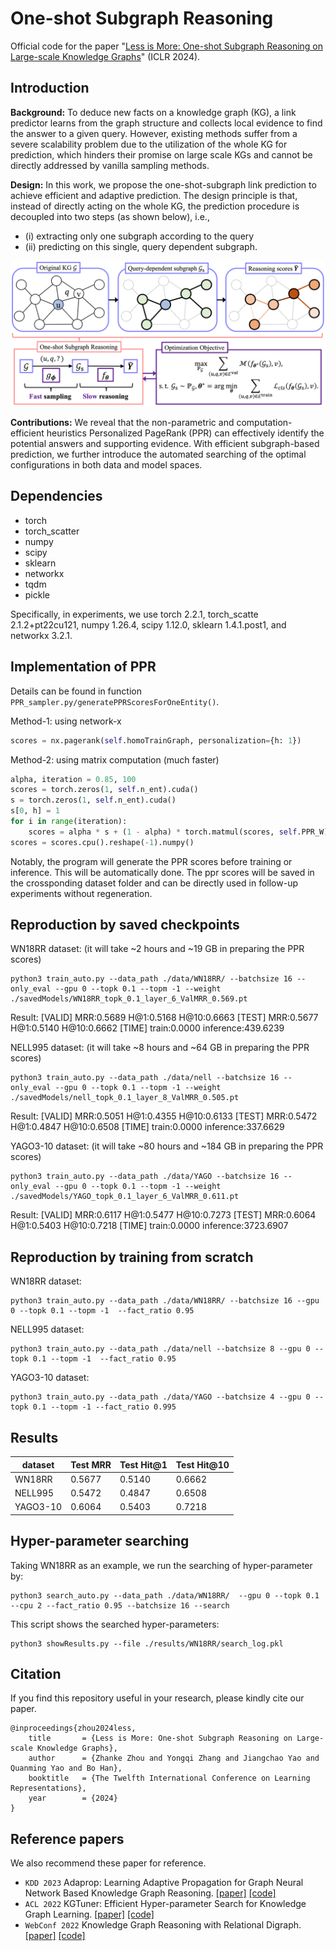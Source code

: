 # One-shot Subgraph Reasoning

Official code for the paper "[Less is More: One-shot Subgraph Reasoning on Large-scale Knowledge Graphs](https://arxiv.org/pdf/2403.10231.pdf)" (ICLR 2024).

## Introduction

**Background:** To deduce new facts on a knowledge graph (KG), a link predictor learns from the graph structure and collects local evidence to find the answer to a given query. However, existing methods suffer from a severe scalability problem due to the utilization of the whole KG for prediction, which hinders their promise on large scale KGs and cannot be directly addressed by vanilla sampling methods. 

**Design:** In this work, we propose the one-shot-subgraph link prediction to achieve efficient and adaptive prediction. The design principle is that, instead of directly acting on the whole KG, the prediction procedure is decoupled into two steps (as shown below), i.e., 
- (i) extracting only one subgraph according to the query 
- (ii) predicting on this single, query dependent subgraph. 

<img src="./one-shot-subgraph.png" style="zoom: 100%;" />

**Contributions:** We reveal that the non-parametric and computation-efficient heuristics Personalized PageRank (PPR) can effectively identify the potential answers and supporting evidence. With efficient subgraph-based prediction, we further introduce the automated searching of the optimal configurations in both data and model spaces.

## Dependencies
- torch
- torch_scatter
- numpy
- scipy
- sklearn
- networkx
- tqdm
- pickle

Specifically, in experiments, we use torch 2.2.1, torch_scatte 2.1.2+pt22cu121, numpy 1.26.4, scipy 1.12.0, sklearn 1.4.1.post1, and networkx 3.2.1.

## Implementation of PPR

Details can be found in function `PPR_sampler.py/generatePPRScoresForOneEntity()`.

Method-1: using network-x

```python
scores = nx.pagerank(self.homoTrainGraph, personalization={h: 1})
```

Method-2: using matrix computation (much faster)

```python
alpha, iteration = 0.85, 100
scores = torch.zeros(1, self.n_ent).cuda()
s = torch.zeros(1, self.n_ent).cuda()
s[0, h] = 1
for i in range(iteration):
    scores = alpha * s + (1 - alpha) * torch.matmul(scores, self.PPR_W)            
scores = scores.cpu().reshape(-1).numpy()
```

Notably, the program will generate the PPR scores before training or inference. This will be automatically done. The ppr scores will be saved in the crossponding dataset folder and can be directly used in follow-up experiments without regeneration.

## Reproduction by saved checkpoints

WN18RR dataset:
(it will take ~2 hours and ~19 GB in preparing the PPR scores)
```
python3 train_auto.py --data_path ./data/WN18RR/ --batchsize 16 --only_eval --gpu 0 --topk 0.1 --topm -1 --weight ./savedModels/WN18RR_topk_0.1_layer_6_ValMRR_0.569.pt
```
Result:
[VALID] MRR:0.5689 H@1:0.5168 H@10:0.6663        [TEST] MRR:0.5677 H@1:0.5140 H@10:0.6662       [TIME] train:0.0000 inference:439.6239

NELL995 dataset:
(it will take ~8 hours and ~64 GB in preparing the PPR scores)
```
python3 train_auto.py --data_path ./data/nell --batchsize 16 --only_eval --gpu 0 --topk 0.1 --topm -1 --weight ./savedModels/nell_topk_0.1_layer_8_ValMRR_0.505.pt
```
Result:
[VALID] MRR:0.5051 H@1:0.4355 H@10:0.6133        [TEST] MRR:0.5472 H@1:0.4847 H@10:0.6508       [TIME] train:0.0000 inference:337.6629

YAGO3-10 dataset:
(it will take ~80 hours and ~184 GB in preparing the PPR scores)
```
python3 train_auto.py --data_path ./data/YAGO --batchsize 16 --only_eval --gpu 0 --topk 0.1 --topm -1 --weight ./savedModels/YAGO_topk_0.1_layer_6_ValMRR_0.611.pt
```
Result:
[VALID] MRR:0.6117 H@1:0.5477 H@10:0.7273        [TEST] MRR:0.6064 H@1:0.5403 H@10:0.7218       [TIME] train:0.0000 inference:3723.6907

## Reproduction by training from scratch

WN18RR dataset:
```
python3 train_auto.py --data_path ./data/WN18RR/ --batchsize 16 --gpu 0 --topk 0.1 --topm -1  --fact_ratio 0.95
```

NELL995 dataset:
```
python3 train_auto.py --data_path ./data/nell --batchsize 8 --gpu 0 --topk 0.1 --topm -1  --fact_ratio 0.95
```

YAGO3-10 dataset:
```
python3 train_auto.py --data_path ./data/YAGO --batchsize 4 --gpu 0 --topk 0.1 --topm -1 --fact_ratio 0.995
```

## Results

| dataset  | Test MRR | Test Hit@1 | Test Hit@10 |
| -------- | -------- | ---------- | ----------- |
| WN18RR   | 0.5677   | 0.5140     | 0.6662      |
| NELL995  | 0.5472   | 0.4847     | 0.6508      |
| YAGO3-10 | 0.6064   | 0.5403     | 0.7218      |


## Hyper-parameter searching

Taking WN18RR as an example, we run the searching of hyper-parameter by: 
```
python3 search_auto.py --data_path ./data/WN18RR/  --gpu 0 --topk 0.1 --cpu 2 --fact_ratio 0.95 --batchsize 16 --search
```

This script shows the searched hyper-parameters:
```
python3 showResults.py --file ./results/WN18RR/search_log.pkl
```

## Citation

If you find this repository useful in your research, please kindly cite our paper.

```
@inproceedings{zhou2024less,
    title       = {Less is More: One-shot Subgraph Reasoning on Large-scale Knowledge Graphs},
    author      = {Zhanke Zhou and Yongqi Zhang and Jiangchao Yao and Quanming Yao and Bo Han},
    booktitle   = {The Twelfth International Conference on Learning Representations},
    year        = {2024}
}
```

## Reference papers
We also recommend these paper for reference.
- ``KDD 2023`` Adaprop: Learning Adaptive Propagation for Graph Neural Network Based Knowledge Graph Reasoning. [[paper]](https://arxiv.org/pdf/2205.15319.pdf) [[code]](https://github.com/LARS-research/AdaProp)
- ``ACL 2022`` KGTuner: Efficient Hyper-parameter Search for Knowledge Graph Learning. [[paper]](https://arxiv.org/pdf/2205.02460.pdf) [[code]](https://github.com/LARS-research/KGTuner)
- ``WebConf 2022`` Knowledge Graph Reasoning with Relational Digraph. [[paper]](https://arxiv.org/pdf/2108.06040.pdf) [[code]](https://github.com/LARS-research/RED-GNN)


